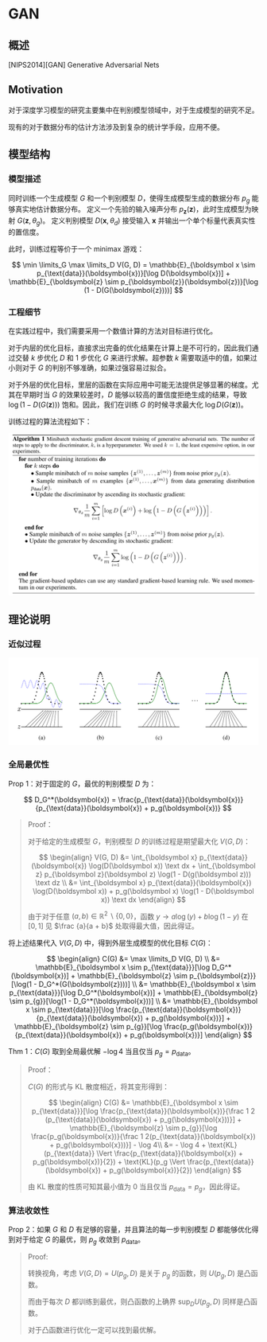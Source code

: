 # GAN

## 概述

[NIPS2014][GAN] Generative Adversarial Nets

## Motivation

对于深度学习模型的研究主要集中在判别模型领域中，对于生成模型的研究不足。

现有的对于数据分布的估计方法涉及到复杂的统计学手段，应用不便。

## 模型结构

### 模型描述

同时训练一个生成模型 $G$ 和一个判别模型 $D$，使得生成模型生成的数据分布 $p_g$ 能够真实地估计数据分布。
定义一个先验的输入噪声分布 $p_{\boldsymbol{z}}(\boldsymbol{z})$，此时生成模型为映射 $G(\boldsymbol{z}, \theta_g)$。
定义判别模型 $D(\boldsymbol{x}, \theta_d)$ 接受输入 $\boldsymbol{x}$ 并输出一个单个标量代表真实性的置信度。

此时，训练过程等价于一个 minimax 游戏：

$$
\min \limits_G \max \limits_D V(G, D) =
\mathbb{E}_{\boldsymbol x \sim p_{\text{data}}(\boldsymbol{x})}[\log D(\boldsymbol{x})] +
\mathbb{E}_{\boldsymbol{z} \sim p_{\boldsymbol{z}}(\boldsymbol{z})}[\log (1 - D(G(\boldsymbol{z})))]
$$

### 工程细节

在实践过程中，我们需要采用一个数值计算的方法对目标进行优化。

对于内层的优化目标，直接求出完备的优化结果在计算上是不可行的，因此我们通过交替 $k$ 步优化 $D$ 和 $1$ 步优化 $G$ 来进行求解。超参数 $k$ 需要取适中的值，如果过小则对于 $G$ 的判别不够准确，如果过强容易过拟合。

对于外层的优化目标，里层的函数在实际应用中可能无法提供足够显著的梯度。尤其在早期时当 $G$ 的效果较差时，$D$ 能够以较高的置信度拒绝生成的结果，导致 $\log(1 - D(G(\boldsymbol{z})))$ 饱和。因此，我们在训练 $G$ 的时候寻求最大化 $\log D(G(\boldsymbol{z}))$。

训练过程的算法流程如下：

![](./img/gan_training.PNG)

## 理论说明

### 近似过程

![](./img/gan_estimation.PNG)

### 全局最优性

Prop 1：对于固定的 $G$，最优的判别模型 $D$ 为：

$$
D_G^*(\boldsymbol{x}) = \frac{p_{\text{data}}(\boldsymbol{x})}{p_{\text{data}}(\boldsymbol{x}) + p_g(\boldsymbol{x})}
$$

> Proof：
>
> 对于给定的生成模型 $G$，判别模型 $D$ 的训练过程是期望最大化 $V(G, D)$：
> 
> $$
> \begin{align}
> V(G, D) &= \int_{\boldsymbol x} p_{\text{data}}(\boldsymbol{x}) \log(D(\boldsymbol x)) \text dx + \int_{\boldsymbol z} p_{\boldsymbol z}(\boldsymbol z) \log(1 - D(g(\boldsymbol z))) \text dz \\
> &= \int_{\boldsymbol x} p_{\text{data}}(\boldsymbol{x}) \log(D(\boldsymbol x))  + p_g(\boldsymbol x) \log(1 - D(\boldsymbol x)) \text dx
> \end{align}
> $$
> 
> 由于对于任意 $(a, b) \in \mathbb{R}^2 \backslash \{0, 0\}$，函数 $y \rightarrow a \log (y) + b \log(1 - y)$ 在 $[0, 1]$ 见 $\frac {a}{a + b}$ 处取得最大值，因此得证。

将上述结果代入 $V(G, D)$ 中，得到外层生成模型的优化目标 $C(G)$：

$$
\begin{align}
C(G) &= \max \limits_D V(G, D) \\
&= \mathbb{E}_{\boldsymbol x \sim p_{\text{data}}}[\log D_G^*(\boldsymbol{x})] + 
\mathbb{E}_{\boldsymbol{z} \sim p_{\boldsymbol{z}}}[\log(1 - D_G^*(G(\boldsymbol{z})))] \\
&= \mathbb{E}_{\boldsymbol x \sim p_{\text{data}}}[\log D_G^*(\boldsymbol{x})] + 
\mathbb{E}_{\boldsymbol{z} \sim p_{g}}[\log(1 - D_G^*(\boldsymbol{x}))] \\
&= \mathbb{E}_{\boldsymbol x \sim p_{\text{data}}}[\log \frac{p_{\text{data}}(\boldsymbol{x})}{p_{\text{data}}(\boldsymbol{x}) + p_g(\boldsymbol{x})}] + 
\mathbb{E}_{\boldsymbol{z} \sim p_{g}}[\log \frac{p_g(\boldsymbol{x})}{p_{\text{data}}(\boldsymbol{x}) + p_g(\boldsymbol{x})}]
\end{align}
$$

Thm 1：$C(G)$ 取到全局最优解 $-\log 4$ 当且仅当 $p_g = p_{\text{data}}$。

> Proof：
>
> $C(G)$ 的形式与 KL 散度相近，将其变形得到：
> 
> $$
> \begin{align}
> C(G) &= \mathbb{E}_{\boldsymbol x \sim p_{\text{data}}}[\log \frac{p_{\text{data}}(\boldsymbol{x})}{\frac 1 2 (p_{\text{data}}(\boldsymbol{x}) + p_g(\boldsymbol{x}))}] + 
\mathbb{E}_{\boldsymbol{z} \sim p_{g}}[\log \frac{p_g(\boldsymbol{x})}{\frac 1 2(p_{\text{data}}(\boldsymbol{x}) + p_g(\boldsymbol{x}))}] - \log 4\\
&= - \log 4 + \text{KL}(p_{\text{data}} \Vert \frac{p_{\text{data}}(\boldsymbol{x}) + p_g(\boldsymbol{x})}{2}) + \text{KL}(p_g \Vert \frac{p_{\text{data}}(\boldsymbol{x}) + p_g(\boldsymbol{x})}{2})
> \end{align}
> $$
> 
> 由 KL 散度的性质可知其最小值为 $0$ 当且仅当 $p_{\text{data}} = p_g$，因此得证。

### 算法收敛性

Prop 2：如果 $G$ 和 $D$ 有足够的容量，并且算法的每一步判别模型 $D$ 都能够优化得到对于给定 $G$ 的最优，则 $p_g$ 收敛到 $p_{\text{data}}$。

> Proof:
> 
> 转换视角，考虑 $V(G, D) = U(p_g, D)$ 是关于 $p_g$ 的函数，则 $U(p_g, D)$ 是凸函数。
> 
> 而由于每次 $D$ 都训练到最优，则凸函数的上确界 $\text{sup}_D U(p_g, D)$ 同样是凸函数。
> 
> 对于凸函数进行优化一定可以找到最优解。